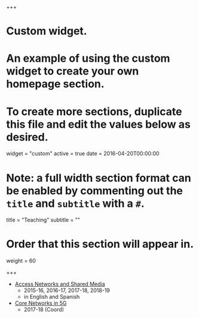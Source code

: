 +++
# Custom widget.
# An example of using the custom widget to create your own homepage section.
# To create more sections, duplicate this file and edit the values below as desired.
widget = "custom"
active = true
date = 2016-04-20T00:00:00

# Note: a full width section format can be enabled by commenting out the `title` and `subtitle` with a `#`.
title = "Teaching"
subtitle = ""

# Order that this section will appear in.
weight = 60

+++


- [Access Networks and Shared Media](https://aplicaciones.uc3m.es/cpa/generaFicha?est=214&asig=13329&idioma=2)
     - 2015-16, 2016-17, 2017-18, 2018-19
     - in English and Spanish
-  [Core Networks in 5G](https://www.uc3m.es/ss/Satellite/Postgrado/en/Detalle/Estudio_C/1371232764892/1371219633369/Master_in_NFV_and_SDN_for_5G_networks#program)
     - 2017-18 (Coord)

